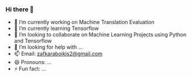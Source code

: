 ### Hi there 👋

- 🔭 I’m currently working on Machine Translation Evaluation
- 🌱 I’m currently learning Tensorflow
- 👯 I’m looking to collaborate on Machine Learning Projects using Python and Tensorflow
- 🤔 I’m looking for help with ...
- 📫 Email: zafkaraboikis2@gmail.com
- 😄 Pronouns: ...
- ⚡ Fun fact: ...

